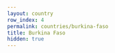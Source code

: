 ```yaml
---
layout: country
row_index: 4
permalink: countries/burkina-faso
title: Burkina Faso
hidden: true
---
```

